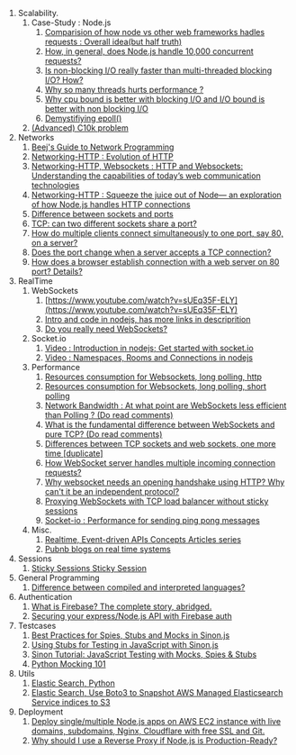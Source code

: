 1. Scalability.
   1. Case-Study : Node.js
      1. [Comparision of how node vs other web frameworks hadles requests : Overall idea(but half truth)](https://www.journaldev.com/7462/node-js-architecture-single-threaded-event-loop)
      1. [  How, in general, does Node.js handle 10,000 concurrent requests?](https://stackoverflow.com/questions/34855352/how-in-general-does-node-js-handle-10-000-concurrent-requests)
      2. [  Is non-blocking I/O really faster than multi-threaded blocking I/O? How?](https://stackoverflow.com/questions/8546273/is-non-blocking-i-o-really-faster-than-multi-threaded-blocking-i-o-how)
      3. [Why so many threads hurts performance ?](https://www.codeguru.com/cpp/sample_chapter/article.php/c13533/Why-Too-Many-Threads-Hurts-Performance-and-What-to-do-About-It.htm)
      4. [Why cpu bound is better with blocking I/O and I/O bound is better with non blocking I/O](https://stackoverflow.com/questions/34877705/why-cpu-bound-is-better-with-blocking-i-o-and-i-o-bound-is-better-with-non-block)
      6. [Demystifiying epoll()](https://jvns.ca/blog/2017/06/03/async-io-on-linux--select--poll--and-epoll/)
   5. [(Advanced) C10k problem](http://www.kegel.com/c10k.html)
2. Networks
   1. [Beej's Guide to Network Programming](https://beej.us/guide/bgnet/html/#client-server-background)
   2. [Networking-HTTP : Evolution of HTTP](https://medium.com/platform-engineer/evolution-of-http-69cfe6531ba0)
   3. [Networking-HTTP, Websockets : HTTP and Websockets: Understanding the capabilities of today’s web communication technologies](https://medium.com/platform-engineer/web-api-design-35df8167460)
   4. [Networking-HTTP : Squeeze the juice out of Node— an exploration of how Node.js handles HTTP connections](https://www.yld.io/blog/squeeze-the-juice-out-of-node-an-exploration-of-how-node-js-handles-http-connections/)
   5. [Difference between sockets and ports](https://stackoverflow.com/questions/152457/what-is-the-difference-between-a-port-and-a-socket#:~:text=A%20socket%20represents%20a%20single%20connection%20between%20two%20network%20applications.&text=A%20port%20represents%20an%20endpoint,without%20interfering%20with%20each%20other.)
   6. [TCP: can two different sockets share a port?](https://stackoverflow.com/questions/11129212/tcp-can-two-different-sockets-share-a-port#:~:text=5%20Answers&text=A%20server%20socket%20listens%20on%20a%20single%20port.&text=Multiple%20connections%20on%20the%20same,system%20resources%20allow%20it%20to.)
   7. [How do multiple clients connect simultaneously to one port, say 80, on a server?
](https://stackoverflow.com/a/11344212/6753380)
   8. [Does the port change when a server accepts a TCP connection?
](https://stackoverflow.com/questions/2997754/does-the-port-change-when-a-server-accepts-a-tcp-connection)
   9. [How does a browser establish connection with a web server on 80 port? Details?
](https://stackoverflow.com/questions/35387835/how-does-a-browser-establish-connection-with-a-web-server-on-80-port-details)
3. RealTime
   1. WebSockets
      1. [https://www.youtube.com/watch?v=sUEq35F-ELY](https://www.youtube.com/watch?v=sUEq35F-ELY)
      1. [Intro and code in nodejs, has more links in descriprition](https://www.youtube.com/watch?v=2Nt-ZrNP22A&t=979s)
      1. [Do you really need WebSockets?](https://blog.stanko.io/do-you-really-need-websockets-343aed40aa9b)
   2. Socket.io
      1. [Video : Introduction in nodejs](https://www.youtube.com/watch?v=soerr09FYCw)[; Get started with socket.io](https://socket.io/get-started/chat/) 
      2. [Video : Namespaces, Rooms and Connections in nodejs](https://www.youtube.com/watch?v=bxUlKDgpbWs) 
   3. Performance 
      1. [Resources consumption for Websockets, long polling, http](https://qiuzhihui.gitbooks.io/r-book/content/system-design/short-polling-v-long-polling-vs-websocket.html)
      3. [Resources consumption for Websockets, long polling, short polling](https://www.diva-portal.org/smash/get/diva2:1133465/FULLTEXT01.pdf)
      5. [Network Bandwidth : At what point are WebSockets less efficient than Polling ?  (Do read comments)
      ](https://stackoverflow.com/questions/44731313/at-what-point-are-websockets-less-efficient-than-polling)
      6. [What is the fundamental difference between WebSockets and pure TCP? (Do read comments)
](https://stackoverflow.com/questions/2681267/what-is-the-fundamental-difference-between-websockets-and-pure-tcp?rq=1)
      7. [Differences between TCP sockets and web sockets, one more time [duplicate]
](https://stackoverflow.com/questions/2681267/what-is-the-fundamental-difference-between-websockets-and-pure-tcp?rq=1)
      7. [How WebSocket server handles multiple incoming connection requests?
](https://stackoverflow.com/questions/28516962/how-websocket-server-handles-multiple-incoming-connection-requests?noredirect=1&lq=1)
      9. [Why websocket needs an opening handshake using HTTP? Why can't it be an independent protocol?
](https://stackoverflow.com/questions/19568432/why-websocket-needs-an-opening-handshake-using-http-why-cant-it-be-an-independ/19569871#19569871)
      10. [Proxying WebSockets with TCP load balancer without sticky sessions
](https://stackoverflow.com/questions/15266702/proxying-websockets-with-tcp-load-balancer-without-sticky-sessions/15270860#15270860)
      11. [Socket-io : Performance for sending ping pong messages](https://stackoverflow.com/questions/49865832/pingtimeout-and-pinginterval-in-socket-io)
   4. Misc.
      1. [Realtime, Event-driven APIs Concepts Articles series](https://www.ably.io/concepts)
      4. [Pubnb blogs on real time systems](https://www.pubnub.com/blog/)
3. Sessions 
   1. [Sticky Sessions](https://stackoverflow.com/questions/10494431/sticky-and-non-sticky-sessions)[ Sticky Session](https://www.imperva.com/learn/availability/sticky-session-persistence-and-cookies/)
4. General Programming
   1. [Difference between compiled and interpreted languages?
](https://stackoverflow.com/questions/38491212/difference-between-compiled-and-interpreted-languages/38491646#38491646)
5. Authentication
   1. [What is Firebase? The complete story, abridged.](https://medium.com/firebase-developers/what-is-firebase-the-complete-story-abridged-bcc730c5f2c0)
   2. [Securing your express/Node.js API with Firebase auth](https://dev.to/emeka/securing-your-express-node-js-api-with-firebase-auth-4b5f)
6. Testcases
   1. [Best Practices for Spies, Stubs and Mocks in Sinon.js](https://semaphoreci.com/community/tutorials/best-practices-for-spies-stubs-and-mocks-in-sinon-js)
   2. [Using Stubs for Testing in JavaScript with Sinon.js](https://stackabuse.com/using-stubs-for-testing-in-javascript-with-sinon-js/#:~:text=What%20are%20Stubs%3F,it%20was%20programmed%20to%20return.)
   3. [Sinon Tutorial: JavaScript Testing with Mocks, Spies & Stubs](https://www.sitepoint.com/sinon-tutorial-javascript-testing-mocks-spies-stubs/)
   4. [Python Mocking 101](https://www.fugue.co/blog/2016-02-11-python-mocking-101)
7. Utils
   1. [Elastic Search, Python](https://medium.com/naukri-engineering/elasticsearch-tutorial-for-beginners-using-python-b9cb48edcedc)
   2. [Elastic Search, Use Boto3 to Snapshot AWS Managed Elasticsearch Service indices to S3](https://john.soban.ski/snapshot-aws-es-to-s3.html)
8. Deployment
   1. [Deploy single/multiple Node.js apps on AWS EC2 instance with live domains, subdomains, Nginx, Cloudflare with free SSL and Git.](https://medium.com/@nitin.malhotra/deploy-single-multiple-node-js-750ee6fee782)
   2. [Why should I use a Reverse Proxy if Node.js is Production-Ready?](https://medium.com/intrinsic/why-should-i-use-a-reverse-proxy-if-node-js-is-production-ready-5a079408b2ca)
